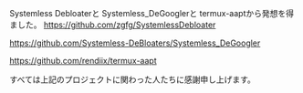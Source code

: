 Systemless Debloaterと Systemless_DeGooglerと termux-aaptから発想を得ました。
https://github.com/zgfg/SystemlessDebloater

https://github.com/Systemless-DeBloaters/Systemless_DeGoogler

https://github.com/rendiix/termux-aapt

すべては上記のプロジェクトに関わった人たちに感謝申し上げます。
